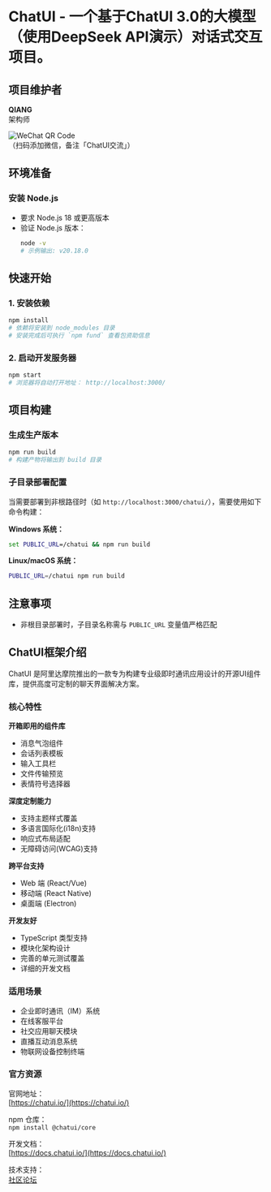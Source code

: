 # ChatUI - 一个基于ChatUI 3.0的大模型（使用DeepSeek API演示）对话式交互项目。

## 项目维护者

**QIANG**  
架构师

![WeChat QR Code](https://your-image-host.com/wechat-qrcode.png)  
（扫码添加微信，备注「ChatUI交流」）

## 环境准备

### 安装 Node.js
- 要求 Node.js 18 或更高版本
- 验证 Node.js 版本：
  ```bash
  node -v
  # 示例输出: v20.18.0
  ```

## 快速开始

### 1. 安装依赖
```bash
npm install
# 依赖将安装到 node_modules 目录
# 安装完成后可执行 `npm fund` 查看包资助信息
```

### 2. 启动开发服务器
```bash
npm start
# 浏览器将自动打开地址： http://localhost:3000/
```

## 项目构建

### 生成生产版本
```bash
npm run build
# 构建产物将输出到 build 目录
```

### 子目录部署配置
当需要部署到非根路径时（如 `http://localhost:3000/chatui/`），需要使用如下命令构建：

**Windows 系统：**
```cmd
set PUBLIC_URL=/chatui && npm run build
```

**Linux/macOS 系统：**
```bash
PUBLIC_URL=/chatui npm run build
```

## 注意事项
- 非根目录部署时，子目录名称需与 `PUBLIC_URL` 变量值严格匹配

## ChatUI框架介绍

ChatUI 是阿里达摩院推出的一款专为构建专业级即时通讯应用设计的开源UI组件库，提供高度可定制的聊天界面解决方案。

### 核心特性

**开箱即用的组件库**
- 消息气泡组件
- 会话列表模板
- 输入工具栏
- 文件传输预览
- 表情符号选择器

**深度定制能力**
- 支持主题样式覆盖
- 多语言国际化(i18n)支持
- 响应式布局适配
- 无障碍访问(WCAG)支持

**跨平台支持**
- Web 端 (React/Vue)
- 移动端 (React Native)
- 桌面端 (Electron)

**开发友好**
- TypeScript 类型支持
- 模块化架构设计
- 完善的单元测试覆盖
- 详细的开发文档

### 适用场景

- 企业即时通讯（IM）系统
- 在线客服平台
- 社交应用聊天模块
- 直播互动消息系统
- 物联网设备控制终端

### 官方资源

官网地址：  
[https://chatui.io/](https://chatui.io/)

npm 仓库：  
`npm install @chatui/core`

开发文档：  
[https://docs.chatui.io/](https://docs.chatui.io/)

技术支持：  
[社区论坛](https://forum.chatui.io/) 
